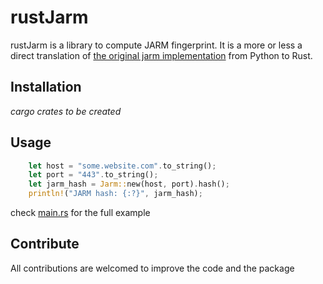 # rustJarm

rustJarm is a library to compute JARM fingerprint. It is a more or less a direct translation of [the original jarm implementation](https://github.com/salesforce/jarm) from Python to Rust.

## Installation

*cargo crates to be created*

## Usage

````rust
    let host = "some.website.com".to_string();
    let port = "443".to_string();
    let jarm_hash = Jarm::new(host, port).hash();
    println!("JARM hash: {:?}", jarm_hash);
````

check [main.rs](src/main.rs) for the full example

## Contribute

All contributions are welcomed to improve the code and the package
